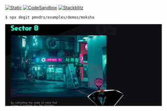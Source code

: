 [![Static](https://img.shields.io/badge/demo-%23646CFF.svg?logo=html5&logoColor=white)](https://pmndrs.github.io/examples/moksha)
[![CodeSandbox](https://img.shields.io/badge/codesandbox-040404?logo=codesandbox&logoColor=DBDBDB)](https://codesandbox.io/s/github/pmndrs/examples/tree/main/demos/moksha)
[![Stackblitz](https://img.shields.io/badge/stackblitz-fff?logo=Stackblitz&logoColor=1389FD)](https://stackblitz.com/github/pmndrs/examples/tree/main/demos/moksha)

```sh
$ npx degit pmndrs/examples/demos/moksha
```

![](thumbnail.webp)
